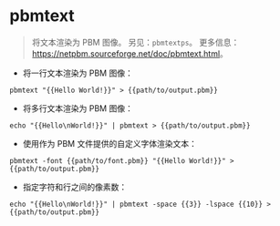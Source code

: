 # pbmtext

> 将文本渲染为 PBM 图像。
> 另见：`pbmtextps`。
> 更多信息：<https://netpbm.sourceforge.net/doc/pbmtext.html>。

- 将一行文本渲染为 PBM 图像：

`pbmtext "{{Hello World!}}" > {{path/to/output.pbm}}`

- 将多行文本渲染为 PBM 图像：

`echo "{{Hello\nWorld!}}" | pbmtext > {{path/to/output.pbm}}`

- 使用作为 PBM 文件提供的自定义字体渲染文本：

`pbmtext -font {{path/to/font.pbm}} "{{Hello World!}}" > {{path/to/output.pbm}}`

- 指定字符和行之间的像素数：

`echo "{{Hello\nWorld!}}" | pbmtext -space {{3}} -lspace {{10}} > {{path/to/output.pbm}}`